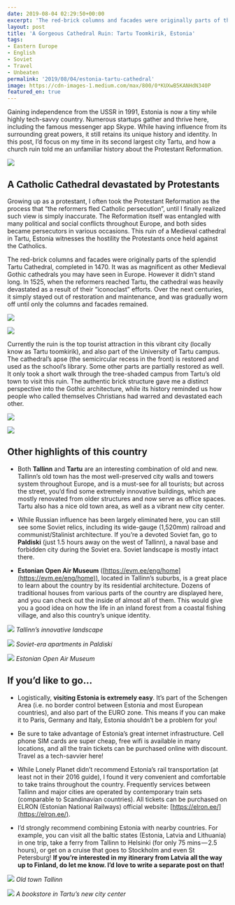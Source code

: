 ```yaml
---
date: 2019-08-04 02:29:50+00:00
excerpt: 'The red-brick columns and facades were originally parts of the splendid Tartu Cathedral, completed in 1470. It was as magnificent as other Medieval Gothic cathedrals you may have seen in Europe. However it didn’t stand long. In 1525, when the reformers reached Tartu, the cathedral was heavily devastated as a result of their “iconoclast” efforts.'
layout: post
title: 'A Gorgeous Cathedral Ruin: Tartu Toomkirik, Estonia'
tags:
- Eastern Europe
- English
- Soviet
- Travel
- Unbeaten
permalink: '2019/08/04/estonia-tartu-cathedral'
image: https://cdn-images-1.medium.com/max/800/0*KUXwB5KANHdN340P
featured_en: true
---
```


Gaining independence from the USSR in 1991, Estonia is now a tiny while highly tech-savvy country. Numerous startups gather and thrive here, including the famous messenger app Skype. While having influence from its surrounding great powers, it still retains its unique history and identity. In this post, I’d focus on my time in its second largest city Tartu, and how a church ruin told me an unfamiliar history about the Protestant Reformation.

![](https://cdn-images-1.medium.com/max/800/0*KUXwB5KANHdN340P)

## A Catholic Cathedral devastated by Protestants

Growing up as a protestant, I often took the Protestant Reformation as the process that “the reformers fled Catholic persecution”, until I finally realized such view is simply inaccurate. The Reformation itself was entangled with many political and social conflicts throughout Europe, and both sides became persecutors in various occasions. This ruin of a Medieval cathedral in Tartu, Estonia witnesses the hostility the Protestants once held against the Catholics.

The red-brick columns and facades were originally parts of the splendid Tartu Cathedral, completed in 1470. It was as magnificent as other Medieval Gothic cathedrals you may have seen in Europe. However it didn’t stand long. In 1525, when the reformers reached Tartu, the cathedral was heavily devastated as a result of their “iconoclast” efforts. Over the next centuries, it simply stayed out of restoration and maintenance, and was gradually worn off until only the columns and facades remained.

![](https://cdn-images-1.medium.com/max/800/0*3q5MNLD35Jc48irg)

![](https://cdn-images-1.medium.com/max/800/0*ZqUauDlLpH_bFd5m)

Currently the ruin is the top tourist attraction in this vibrant city (locally know as Tartu toomkirik), and also part of the University of Tartu campus. The cathedral’s apse (the semicircular recess in the front) is restored and used as the school’s library. Some other parts are partially restored as well. It only took a short walk through the tree-shaded campus from Tartu’s old town to visit this ruin. The authentic brick structure gave me a distinct perspective into the Gothic architecture, while its history reminded us how people who called themselves Christians had warred and devastated each other.

![](https://cdn-images-1.medium.com/max/800/0*IIuDF79v3VSlVqkN)

![](https://cdn-images-1.medium.com/max/800/0*xRN8oPYBcIkIcg3U)

## Other highlights of this country

* Both **Tallinn** and **Tartu** are an interesting combination of old and new. Tallinn’s old town has the most well-preserved city walls and towers system throughout Europe, and is a must-see for all tourists; but across the street, you’d find some extremely innovative buildings, which are mostly renovated from older structures and now serve as office spaces. Tartu also has a nice old town area, as well as a vibrant new city center.

* While Russian influence has been largely eliminated here, you can still see some Soviet relics, including its wide-gauge (1,520mm) railroad and communist/Stalinist architecture. If you’re a devoted Soviet fan, go to **Paldiski** (just 1.5 hours away on the west of Tallinn), a naval base and forbidden city during the Soviet era. Soviet landscape is mostly intact there.

* **Estonian Open Air Museum** ([https://evm.ee/eng/home](https://evm.ee/eng/home)), located in Tallinn’s suburbs, is a great place to learn about the country by its residential architecture. Dozens of traditional houses from various parts of the country are displayed here, and you can check out the inside of almost all of them. This would give you a good idea on how the life in an inland forest from a coastal fishing village, and also this country’s unique identity.

![](https://cdn-images-1.medium.com/max/800/0*Y9XlLDgJ6jjFdvjI)
*Tallinn’s innovative landscape*

![](https://cdn-images-1.medium.com/max/800/0*FAfr58m41_ZBGYtw)
*Soviet-era apartments in Paldiski*

![](https://cdn-images-1.medium.com/max/800/0*bQMhv5hra-yKAW7f)
*Estonian Open Air Museum*

## If you’d like to go...

* Logistically, **visiting Estonia is extremely easy**. It’s part of the Schengen Area (i.e. no border control between Estonia and most European countries), and also part of the EURO zone. This means if you can make it to Paris, Germany and Italy, Estonia shouldn’t be a problem for you!

* Be sure to take advantage of Estonia’s great internet infrastructure. Cell phone SIM cards are super cheap, free wifi is available in many locations, and all the train tickets can be purchased online with discount. Travel as a tech-savvier here!

* While Lonely Planet didn’t recommend Estonia’s rail transportation (at least not in their 2016 guide), I found it very convenient and comfortable to take trains throughout the country. Frequently services between Tallinn and major cities are operated by contemporary train sets (comparable to Scandinavian countries). All tickets can be purchased on ELRON (Estonian National Railways) official website: [https://elron.ee/](https://elron.ee/).

* I’d strongly recommend combining Estonia with nearby countries. For example, you can visit all the baltic states (Estonia, Latvia and Lithuania) in one trip, take a ferry from Tallinn to Helsinki (for only 75 mins — 2.5 hours), or get on a cruise that goes to Stockholm and even St Petersburg! **If you’re interested in my itinerary from Latvia all the way up to Finland, do let me know. I’d love to write a separate post on that!**

![](https://cdn-images-1.medium.com/max/800/0*LB0pGXaVfbqpnt7-)
*Old town Tallinn*

![](https://cdn-images-1.medium.com/max/800/0*6xRRnEx3DV48u33W)
*A bookstore in Tartu’s new city center*
